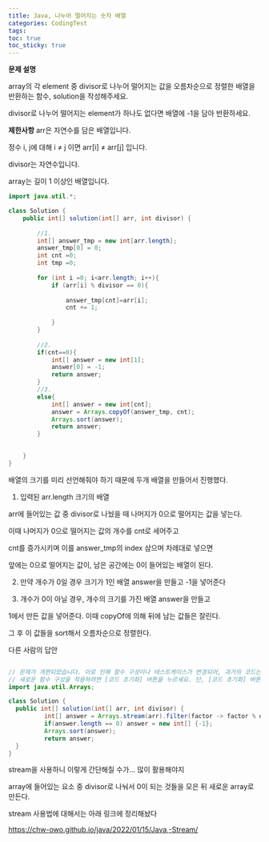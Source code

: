 ```yaml
---
title: Java, 나누어 떨어지는 숫자 배열
categories: CodingTest
tags: 
toc: true
toc_sticky: true
---
```


**문제 설명**

array의 각 element 중 divisor로 나누어 떨어지는 값을 오름차순으로 정렬한 배열을 반환하는 함수, solution을 작성해주세요.

divisor로 나누어 떨어지는 element가 하나도 없다면 배열에 -1을 담아 반환하세요.

**제한사항**
arr은 자연수를 담은 배열입니다.

정수 i, j에 대해 i ≠ j 이면 arr[i] ≠ arr[j] 입니다.

divisor는 자연수입니다.

array는 길이 1 이상인 배열입니다.

```java
import java.util.*;

class Solution {
    public int[] solution(int[] arr, int divisor) {
        
        //1.
        int[] answer_tmp = new int[arr.length];
        answer_tmp[0] = 0;
        int cnt =0;
        int tmp =0;
 
        for (int i =0; i<arr.length; i++){
            if (arr[i] % divisor == 0){
                
                answer_tmp[cnt]=arr[i];
                cnt += 1;
                
            }
        }
        
        //2.
        if(cnt==0){
            int[] answer = new int[1];
            answer[0] = -1;
            return answer;
        }
        //3.
        else{
            int[] answer = new int[cnt];
            answer = Arrays.copyOf(answer_tmp, cnt);
            Arrays.sort(answer);
            return answer;
        }
        

    }
}
```

배열의 크기를 미리 선언해줘야 하기 때문에 두개 배열을 만들어서 진행했다.

1. 입력된 arr.length 크기의 배열

arr에 들어있는 값 중 divisor로 나눴을 때 나머지가 0으로 떨어지는 값을 넣는다.

이때 나머지가 0으로 떨어지는 값의 개수를 cnt로 세어주고

cnt를 증가시키며 이를 answer_tmp의 index 삼으며 차례대로 넣으면

앞에는 0으로 떨어지는 값이, 남은 공간에는 0이 들어있는 배열이 된다. 

2. 만약 개수가 0일 경우 크기가 1인 배열 answer을 만들고 -1을 넣어준다

3. 개수가 0이 아닐 경우, 개수의 크기를 가진 배열 answer을 만들고 

1에서 만든 값을 넣어준다. 이때 copyOf에 의해 뒤에 남는 값들은 잘린다.

그 후 이 값들을 sort해서 오름차순으로 정렬한다.

다른 사람의 답안
```java

// 문제가 개편되었습니다. 이로 인해 함수 구성이나 테스트케이스가 변경되어, 과거의 코드는 동작하지 않을 수 있습니다.
// 새로운 함수 구성을 적용하려면 [코드 초기화] 버튼을 누르세요. 단, [코드 초기화] 버튼을 누르면 작성 중인 코드는 사라집니다.
import java.util.Arrays;

class Solution {
  public int[] solution(int[] arr, int divisor) {
          int[] answer = Arrays.stream(arr).filter(factor -> factor % divisor == 0).toArray();
          if(answer.length == 0) answer = new int[] {-1};
          Arrays.sort(answer);
          return answer;
  }
}

```
stream을 사용하니 이렇게 간단해질 수가... 많이 활용해야지

array에 들어있는 요소 중 divisor로 나눠서 0이 되는 것들을 모은 뒤 새로운 array로 만든다. 

stream 사용법에 대해서는 아래 링크에 정리해놨다

https://chw-owo.github.io/java/2022/01/15/Java,-Stream/
